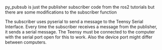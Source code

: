 py_pubsub is just the publisher subscriber code from the ros2 tutorials but there are some modifications to the subscriber function

The subscriber uses pyserial to send a message to the Teensy Serial Interface. Every time the subscriber receives a message from the publisher, it sends a serial message.
The Teensy must be connected to the computer with the serial port open for this to work.
Also the device port might differ between computers.
